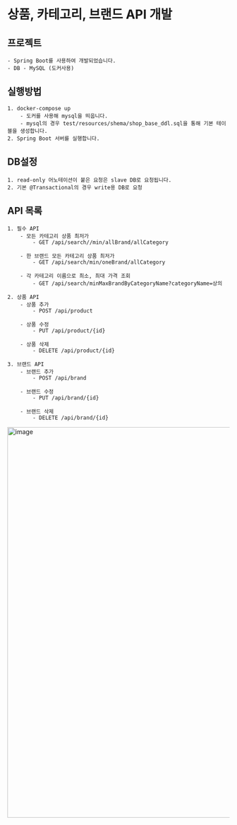 # 상품, 카테고리, 브랜드 API 개발

## 프로젝트
    - Spring Boot를 사용하여 개발되었습니다.
    - DB - MySQL (도커사용)

## 실행방법
    1. docker-compose up
        - 도커를 사용해 mysql을 띄웁니다.
        - mysql의 경우 test/resources/shema/shop_base_ddl.sql을 통해 기본 테이블을 생성합니다.
    2. Spring Boot 서버를 실행합니다.

## DB설정
    1. read-only 어노테이션이 붙은 요청은 slave DB로 요청됩니다.
    2. 기본 @Transactional의 경우 write용 DB로 요청


## API 목록
```
1. 필수 API
    - 모든 카테고리 상품 최저가
        - GET /api/search//min/allBrand/allCategory
        
    - 한 브랜드 모든 카테고리 상품 최저가
        - GET /api/search/min/oneBrand/allCategory
        
    - 각 카테고리 이름으로 최소, 최대 가격 조회
        - GET /api/search/minMaxBrandByCategoryName?categoryName=상의
        
2. 상품 API
    - 상품 추가
        - POST /api/product
        
    - 상품 수정
        - PUT /api/product/{id}
        
    - 상품 삭제
        - DELETE /api/product/{id}
        
3. 브랜드 API
    - 브랜드 추가
        - POST /api/brand
        
    - 브랜드 수정
        - PUT /api/brand/{id}
        
    - 브랜드 삭제
        - DELETE /api/brand/{id}
```

<img width="884" alt="image" src="https://user-images.githubusercontent.com/61821825/182177001-1c0dfdd1-391f-4981-b8ca-968d9634ac84.png">
